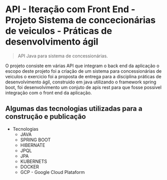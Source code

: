 # API - Iteração com Front End - Projeto Sistema de concecionárias de veiculos - Práticas de desenvolvimento ágil
> API Java para sistema de concessionárias.

O projeto consiste em várias API que integram o back end da aplicação o escopo deste projeto foi a criação de um sistema para concessionárias de veiculos o exercicio foi a proposta de entrega para a disciplina práticas de desenvolvimento ágil, construido em java utilizando o framework spring boot, foi desenvolvimento um conjuto de apis rest para que fosse possivel integração com o front end da aplicação. 

## Algumas das tecnologias utilizadas para a construção e publicação

* Tecnologias
    * JAVA
    * SPRING BOOT
    * HIBERNATE
    * JPQL
	* JPA
    * KUBERNETS
    * DOCKER
    * GCP - Google Cloud Plataform
	
